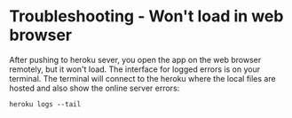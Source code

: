 # Troubleshooting - Won't load in web browser 
After pushing to heroku sever, you open the app on the web browser remotely, but it won't load. The interface for logged errors is on your terminal. The terminal will connect to the heroku where the local files are hosted and also show the online server errors:
```
heroku logs --tail
```